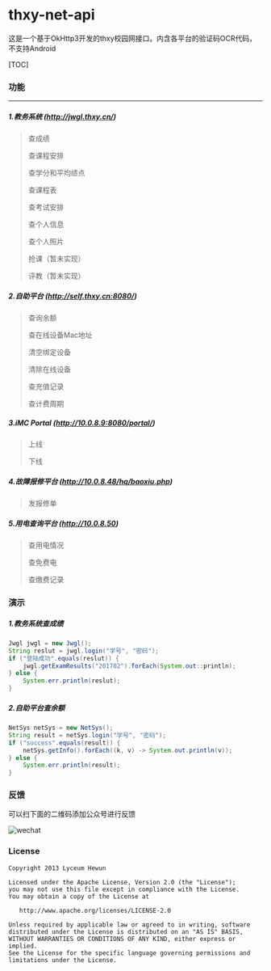 # thxy-net-api

这是一个基于OkHttp3开发的thxy校园网接口。内含各平台的验证码OCR代码，不支持Android

[TOC]

### 功能

------

##### 1.教务系统 (http://jwgl.thxy.cn/)

> 查成绩
>
> 查课程安排
>
> 查学分和平均绩点
>
> 查课程表
>
> 查考试安排
>
> 查个人信息
>
> 查个人照片
>
> 抢课（暂未实现）
>
> 评教（暂未实现）

##### 2.自助平台 (http://self.thxy.cn:8080/)

> 查询余额
>
> 查在线设备Mac地址
>
> 清空绑定设备
>
> 清除在线设备
>
> 查充值记录
>
> 查计费周期

##### 3.iMC Portal (http://10.0.8.9:8080/portal/)

> 上线
>
> 下线

#####  4.故障报修平台  (http://10.0.8.48/hq/baoxiu.php)

> 发报修单

##### 5.用电查询平台 (http://10.0.8.50)

> 查用电情况
>
> 查免费电
>
> 查缴费记录

### 演示

##### 1.教务系统查成绩

```java
Jwgl jwgl = new Jwgl();
String reslut = jwgl.login("学号", "密码");
if ("登陆成功".equals(reslut)) {
    jwgl.getExamResults("201702").forEach(System.out::println);
} else {
    System.err.println(reslut);
}
```

##### 2.自助平台查余额

```java
NetSys netSys = new NetSys();
String result = netSys.login("学号", "密码");
if ("success".equals(result)) {
    netSys.getInfo().forEach((k, v) -> System.out.println(v));
} else {
    System.err.println(result);
}
```

### 反馈

可以扫下面的二维码添加公众号进行反馈

![wechat](https://coding.net/u/Lyceum/p/thxy-net-api/git/raw/master/demo/image/wechat.jpg)

### License

```
Copyright 2013 Lyceum Hewun

Licensed under the Apache License, Version 2.0 (the "License");
you may not use this file except in compliance with the License.
You may obtain a copy of the License at

   http://www.apache.org/licenses/LICENSE-2.0

Unless required by applicable law or agreed to in writing, software
distributed under the License is distributed on an "AS IS" BASIS,
WITHOUT WARRANTIES OR CONDITIONS OF ANY KIND, either express or implied.
See the License for the specific language governing permissions and
limitations under the License.
```

